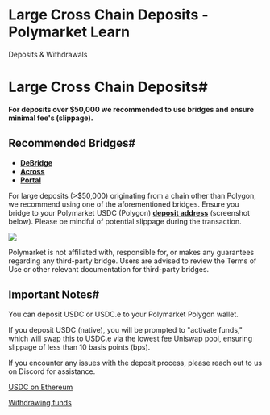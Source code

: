 # Large Cross Chain Deposits - Polymarket Learn

Deposits & Withdrawals

# Large Cross Chain Deposits#

**For deposits over $50,000 we recommended to use bridges and ensure minimal fee's (slippage).**

## Recommended Bridges#

  * **[DeBridge](https://app.debridge.finance/?inputChain=1&outputChain=137&inputCurrency=0xa0b86991c6218b36c1d19d4a2e9eb0ce3606eb48&outputCurrency=0x3c499c542cef5e3811e1192ce70d8cc03d5c3359&dlnMode=simple)**
  * **[Across](https://app.across.to/bridge?)**
  * **[Portal](https://portalbridge.com/)**



For large deposits (>$50,000) originating from a chain other than Polygon, we recommend using one of the aforementioned bridges. Ensure you bridge to your Polymarket USDC (Polygon) **[deposit address](https://polymarket.com/wallet)** (screenshot below). Please be mindful of potential slippage during the transaction.

**[![](https://polymarket-upload.s3.us-east-2.amazonaws.com/PolygonAddress-light.png)](https://polymarket.com/wallet)**

Polymarket is not affiliated with, responsible for, or makes any guarantees regarding any third-party bridge. Users are advised to review the Terms of Use or other relevant documentation for third-party bridges.

## Important Notes#

You can deposit USDC or USDC.e to your Polymarket Polygon wallet.

If you deposit USDC (native), you will be prompted to "activate funds," which will swap this to USDC.e via the lowest fee Uniswap pool, ensuring slippage of less than 10 basis points (bps).

If you encounter any issues with the deposit process, please reach out to us on Discord for assistance.

[USDC on Ethereum](/docs/guides/deposits/usdc-on-eth/)

[Withdrawing funds](/docs/guides/deposits/how-to-withdraw/)

[](https://x.com/polymarket)[](https://discord.gg/polymarket)[](https://github.com/polymarket)

[](https://github.com/polymarket/learn/blob/main/pages/docs/guides/deposits/large-cross-chain-deposits.mdx)